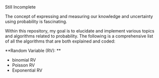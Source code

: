 Still Incomplete


The concept of expressing and measuring our knowledge and uncertainty using probability is fascinating.

Within this repository, my goal is to elucidate and implement various topics and algorithms related to probability. The following is a comprehensive list of all the algorithms that are both explained and coded:

**Random Variable (RV): **
- binomial RV
- Poisson RV
- Exponential RV
  
